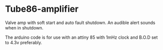 # Tube86-amplifier
Valve amp with soft start and auto fault shutdown. An audible alert
sounds when in shutdown.   


The arduino code is for use with an attiny 85 with 1mHz clock
and B.O.D set to 4.3v preferably. 
